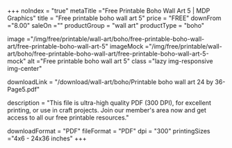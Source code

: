 +++
noIndex = "true"
metaTitle ="Free Printable Boho Wall Art 5 | MDP Graphics"
title = "Free printable boho wall art 5"
price = "FREE"
downFrom ="8.00"
saleOn =""
productGroup = "wall art"
productType = "boho"

image ="/img/free/printable/wall-art/boho/free-printable-boho-wall-art/free-printable-boho-wall-art-5"
imageMock ="/img/free/printable/wall-art/boho/free-printable-boho-wall-art/free-printable-boho-wall-art-5-mock"
alt ="Free printable boho wall art 5"
class ="lazy img-responsive img-center"

downloadLink = "/download/wall-art/boho/Printable boho wall art 24 by 36-Page5.pdf"

description = "This file is ultra-high quality PDF (300 DPI), for excellent printing, or use in craft projects. Join our member's area now and get access to all our free printable resources."

downloadFormat = "PDF"
fileFormat = "PDF"
dpi = "300"
printingSizes ="4x6 - 24x36 inches"
+++


